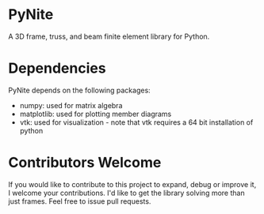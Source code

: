 # PyNite
A 3D frame, truss, and beam finite element library for Python.

# Dependencies
PyNite depends on the following packages:
* numpy: used for matrix algebra
* matplotlib: used for plotting member diagrams
* vtk: used for visualization - note that vtk requires a 64 bit installation of python 

# Contributors Welcome
If you would like to contribute to this project to expand, debug or improve it, I welcome your contributions. I'd like to get the library solving more than just frames. Feel free to issue pull requests.
